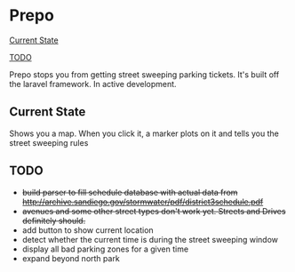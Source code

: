 # Prepo

[Current State](#current-state)

[TODO](#todo)

Prepo stops you from getting street sweeping parking tickets. It's built off the laravel framework. In active development.

## Current State
Shows you a map. When you click it, a marker plots on it and tells you the street sweeping rules

## TODO

- ~~build parser to fill schedule database with actual data from http://archive.sandiego.gov/stormwater/pdf/district3schedule.pdf~~
- ~~avenues and some other street types don't work yet. Streets and Drives definitely should.~~
- add button to show current location
- detect whether the current time is during the street sweeping window
- display all bad parking zones for a given time
- expand beyond north park
